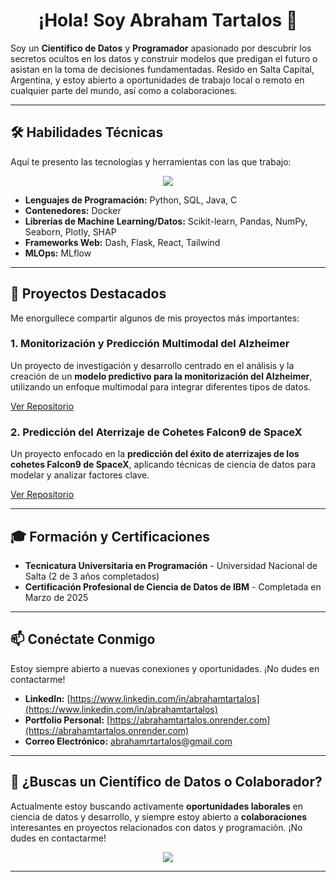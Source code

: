 <div align="center">
  <h1>¡Hola! Soy Abraham Tartalos 👋</h1>
</div>

Soy un **Científico de Datos** y **Programador** apasionado por descubrir los secretos ocultos en los datos y construir modelos que predigan el futuro o asistan en la toma de decisiones fundamentadas. Resido en Salta Capital, Argentina, y estoy abierto a oportunidades de trabajo local o remoto en cualquier parte del mundo, así como a colaboraciones.

---

## 🛠️ Habilidades Técnicas

Aquí te presento las tecnologías y herramientas con las que trabajo:

<p align="center">
  <img src="https://skillicons.dev/icons?i=python,sql,java,c,docker,scikitlearn,pandas,numpy,seaborn,plotly,dash,mlflow,react,tailwind,flask&perline=8" />
</p>

* **Lenguajes de Programación:** Python, SQL, Java, C
* **Contenedores:** Docker
* **Librerías de Machine Learning/Datos:** Scikit-learn, Pandas, NumPy, Seaborn, Plotly, SHAP
* **Frameworks Web:** Dash, Flask, React, Tailwind
* **MLOps:** MLflow

---

## 🚀 Proyectos Destacados

Me enorgullece compartir algunos de mis proyectos más importantes:

### 1. Monitorización y Predicción Multimodal del Alzheimer

Un proyecto de investigación y desarrollo centrado en el análisis y la creación de un **modelo predictivo para la monitorización del Alzheimer**, utilizando un enfoque multimodal para integrar diferentes tipos de datos.

[Ver Repositorio](https://github.com/AbrahamTartalos/alzheimer-multimodal-monitoring)


### 2. Predicción del Aterrizaje de Cohetes Falcon9 de SpaceX

Un proyecto enfocado en la **predicción del éxito de aterrizajes de los cohetes Falcon9 de SpaceX**, aplicando técnicas de ciencia de datos para modelar y analizar factores clave.

[Ver Repositorio](https://github.com/AbrahamTartalos/prediccion-aterrizaje-falcon9-spacex)

---

## 🎓 Formación y Certificaciones

* **Tecnicatura Universitaria en Programación** - Universidad Nacional de Salta (2 de 3 años completados)
* **Certificación Profesional de Ciencia de Datos de IBM** - Completada en Marzo de 2025

---

## 📫 Conéctate Conmigo

Estoy siempre abierto a nuevas conexiones y oportunidades. ¡No dudes en contactarme!

* **LinkedIn:** [https://www.linkedin.com/in/abrahamtartalos](https://www.linkedin.com/in/abrahamtartalos)
* **Portfolio Personal:** [https://abrahamtartalos.onrender.com](https://abrahamtartalos.onrender.com)
* **Correo Electrónico:** abrahamrtartalos@gmail.com

---

## 💼 ¿Buscas un Científico de Datos o Colaborador?

Actualmente estoy buscando activamente **oportunidades laborales** en ciencia de datos y desarrollo, y siempre estoy abierto a **colaboraciones** interesantes en proyectos relacionados con datos y programación. ¡No dudes en contactarme!

<p align="center">
  <a href="mailto:abrahamrtartalos@gmail.com">
    <img src="https://img.shields.io/badge/-Trabajemos%20juntos!-333333?style=for-the-badge&logo=Gmail&logoColor=white" />
  </a>
</p>


---

<!--
**AbrahamTartalos/AbrahamTartalos** is a ✨ _special_ ✨ repository because its `README.md` (this file) appears on your GitHub profile.

Here are some ideas to get you started:

- 🔭 I’m currently working on ...
- 🌱 I’m currently learning ...
- 👯 I’m looking to collaborate on ...
- 🤔 I’m looking for help with ...
- 💬 Ask me about ...
- 📫 How to reach me: ...
- 😄 Pronouns: ...
- ⚡ Fun fact: ...
-->
